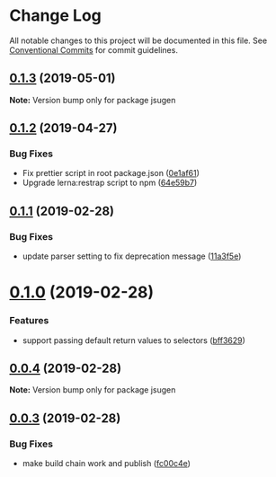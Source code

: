 # Change Log

All notable changes to this project will be documented in this file.
See [Conventional Commits](https://conventionalcommits.org) for commit guidelines.

## [0.1.3](https://github.com/sthzg/jsugen/compare/v0.1.2...v0.1.3) (2019-05-01)

**Note:** Version bump only for package jsugen





## [0.1.2](https://github.com/sthzg/jsugen/compare/v0.1.1...v0.1.2) (2019-04-27)


### Bug Fixes

* Fix prettier script in root package.json ([0e1af61](https://github.com/sthzg/jsugen/commit/0e1af61))
* Upgrade lerna:restrap script to npm ([64e59b7](https://github.com/sthzg/jsugen/commit/64e59b7))





## [0.1.1](https://github.com/sthzg/jsugen/compare/v0.1.0...v0.1.1) (2019-02-28)


### Bug Fixes

* update parser setting to fix deprecation message ([11a3f5e](https://github.com/sthzg/jsugen/commit/11a3f5e))





# [0.1.0](https://github.com/sthzg/jsugen/compare/v0.0.4...v0.1.0) (2019-02-28)


### Features

* support passing default return values to selectors ([bff3629](https://github.com/sthzg/jsugen/commit/bff3629))





## [0.0.4](https://github.com/sthzg/jsugen/compare/v0.0.3...v0.0.4) (2019-02-28)

**Note:** Version bump only for package jsugen





## [0.0.3](https://github.com/sthzg/jsugen/compare/v0.0.3-beta.1...v0.0.3) (2019-02-28)


### Bug Fixes

* make build chain work and publish ([fc00c4e](https://github.com/sthzg/jsugen/commit/fc00c4e))
